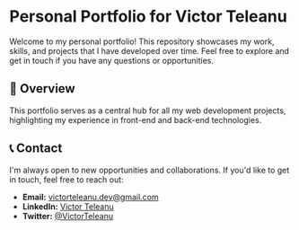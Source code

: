 # Personal Portfolio for Victor Teleanu

Welcome to my personal portfolio! This repository showcases my work, skills, and projects that I have developed over time. Feel free to explore and get in touch if you have any questions or opportunities.

## 🌟 Overview

This portfolio serves as a central hub for all my web development projects, highlighting my experience in front-end and back-end technologies.

## 📞 Contact

I'm always open to new opportunities and collaborations. If you'd like to get in touch, feel free to reach out:

- **Email:** [victorteleanu.dev@gmail.com](mailto:victorteleanu.dev@gmail.com)
- **LinkedIn:** [Victor Teleanu](https://www.linkedin.com/in/victor-teleanu-5412602a9/)
- **Twitter:** [@VictorTeleanu](https://x.com/vteleanu_dev)
